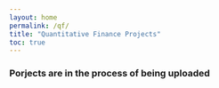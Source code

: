 ```yaml
---
layout: home
permalink: /qf/
title: "Quantitative Finance Projects"
toc: true
---
```


### Porjects are in the process of being uploaded 